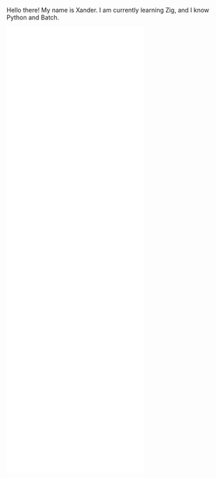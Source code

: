 Hello there! My name is Xander.
I am currently learning Zig, and I know Python and Batch.

![Metrics](/github-metrics.svg)
